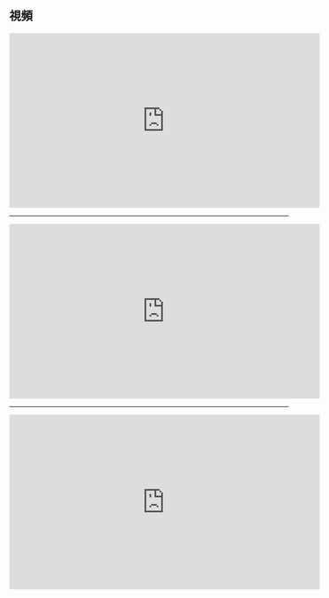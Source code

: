 ## 視頻

<iframe width="560" height="315" src="https://www.youtube.com/embed/TM0DB1kbhY4" title="YouTube video player" frameborder="0" allow="accelerometer; clipboard-write; encrypted-media; gyroscope; picture-in-picture" allowfullscreen></iframe>

---

<iframe width="560" height="315" src="https://www.youtube.com/embed/fuNZkN4fE8g" title="YouTube video player" frameborder="0" allow="accelerometer; clipboard-write; encrypted-media; gyroscope; picture-in-picture" allowfullscreen></iframe>

---

<iframe width="560" height="315" src="https://www.youtube.com/embed/cf3dCKo1wk0" title="YouTube video player" frameborder="0" allow="accelerometer; clipboard-write; encrypted-media; gyroscope; picture-in-picture" allowfullscreen></iframe>

